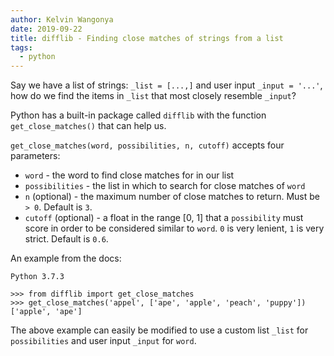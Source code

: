```yaml
---
author: Kelvin Wangonya
date: 2019-09-22
title: difflib - Finding close matches of strings from a list
tags:
  - python
---
```


Say we have a list of strings: `_list = [...,]` and user
input `_input = '...'`, how do we find the items in
`_list` that most closely resemble `_input`?

Python has a built-in package called `difflib` with the
function `get_close_matches()` that can help us.

`get_close_matches(word, possibilities, n, cutoff)` accepts
four parameters:

- `word` - the word to find close matches for in our list
- `possibilities` - the list in which to search for close
  matches of `word`
- `n` (optional) - the maximum number of close matches to
  return. Must be `> 0`. Default is `3`.
- `cutoff` (optional) - a float in the range \[0, 1\] that
  a `possibility` must score in order to be considered
  similar to `word`. `0` is very lenient,
  `1` is very strict. Default is `0.6`.

An example from the docs:

```shell
Python 3.7.3

>>> from difflib import get_close_matches
>>> get_close_matches('appel', ['ape', 'apple', 'peach', 'puppy'])
['apple', 'ape']
```

The above example can easily be modified to use a custom list
`_list` for `possibilities` and user input
`_input` for `word`.
